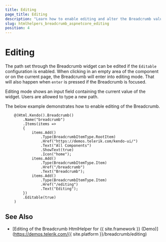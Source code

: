 ```yaml
---
title: Editing
page_title: Editing
description: "Learn how to enable editing and alter the Breadcrumb value."
slug: htmlhelpers_breadcrumb_aspnetcore_editing
position: 4
---
```


# Editing

The path set through the Breadcrumb widget can be edited if the `Editable` configuration is enabled. When clicking in an empty area of the component or on the current page, the Breadcrumb will enter into editing mode. That will also happen when `enter` is pressed if the Breadcrumb is focused.

Editing mode shows an input field containing the current value of the widget. Users are allowed to type a new path.

The below example demonstrates how to enable editing of the Breadcrumb.

```Razor
    @(Html.Kendo().Breadcrumb()
        .Name("breadcrumb")
        .Items(items =>
        {
            items.Add()
                .Type(BreadcrumbItemType.RootItem)
                .Href("https://demos.telerik.com/kendo-ui/")
                .Text("All Components")
                .ShowText(true)
                .Icon("home");
            items.Add()
                .Type(BreadcrumbItemType.Item)
                .Href("/breadcrumb")
                .Text("Breadcrumb");
            items.Add()
                .Type(BreadcrumbItemType.Item)
                .Href("/editing")
                .Text("Editing");
        })
        .Editable(true)
    )
```

## See Also

* [Editing of the Breadcrumb HtmlHelper for {{ site.framework }} (Demo)](https://demos.telerik.com/{{ site.platform }}/breadcrumb/editing)
